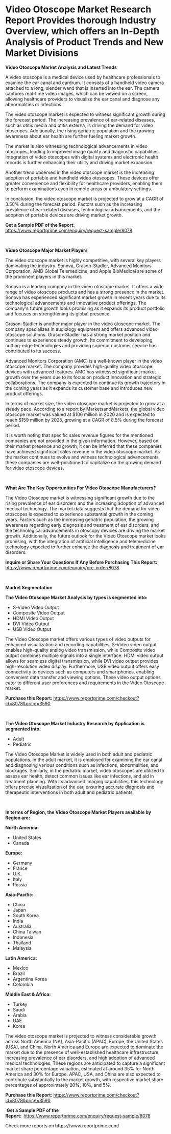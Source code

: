 <p><h1>Video Otoscope Market Research Report Provides thorough Industry Overview, which offers an In-Depth Analysis of Product Trends and New Market Divisions</h1></p><p><strong>Video Otoscope Market Analysis and Latest Trends</strong></p>
<p><p>A video otoscope is a medical device used by healthcare professionals to examine the ear canal and eardrum. It consists of a handheld video camera attached to a long, slender wand that is inserted into the ear. The camera captures real-time video images, which can be viewed on a screen, allowing healthcare providers to visualize the ear canal and diagnose any abnormalities or infections.</p><p>The video otoscope market is expected to witness significant growth during the forecast period. The increasing prevalence of ear-related diseases, such as otitis media and otitis externa, is driving the demand for video otoscopes. Additionally, the rising geriatric population and the growing awareness about ear health are further fueling market growth.</p><p>The market is also witnessing technological advancements in video otoscopes, leading to improved image quality and diagnostic capabilities. Integration of video otoscopes with digital systems and electronic health records is further enhancing their utility and driving market expansion.</p><p>Another trend observed in the video otoscope market is the increasing adoption of portable and handheld video otoscopes. These devices offer greater convenience and flexibility for healthcare providers, enabling them to perform examinations even in remote areas or ambulatory settings.</p><p>In conclusion, the video otoscope market is projected to grow at a CAGR of 3.50% during the forecast period. Factors such as the increasing prevalence of ear-related diseases, technological advancements, and the adoption of portable devices are driving market growth.</p></p>
<p><strong>Get a Sample PDF of the Report:&nbsp;</strong> <a href="https://www.reportprime.com/enquiry/request-sample/8078">https://www.reportprime.com/enquiry/request-sample/8078</a></p>
<p>&nbsp;</p>
<p><strong>Video Otoscope Major Market Players</strong></p>
<p><p>The video otoscope market is highly competitive, with several key players dominating the industry. Sonova, Grason-Stadler, Advanced Monitors Corporation, AMD Global Telemedicine, and Apple BioMedical are some of the prominent players in this market.</p><p>Sonova is a leading company in the video otoscope market. It offers a wide range of video otoscope products and has a strong presence in the market. Sonova has experienced significant market growth in recent years due to its technological advancements and innovative product offerings. The company's future growth looks promising as it expands its product portfolio and focuses on strengthening its global presence.</p><p>Grason-Stadler is another major player in the video otoscope market. The company specializes in audiology equipment and offers advanced video otoscope solutions. Grason-Stadler has a strong market position and continues to experience steady growth. Its commitment to developing cutting-edge technologies and providing superior customer service has contributed to its success.</p><p>Advanced Monitors Corporation (AMC) is a well-known player in the video otoscope market. The company provides high-quality video otoscope devices with advanced features. AMC has witnessed significant market growth over the years due to its focus on product innovation and strategic collaborations. The company is expected to continue its growth trajectory in the coming years as it expands its customer base and introduces new product offerings.</p><p>In terms of market size, the video otoscope market is projected to grow at a steady pace. According to a report by MarketsandMarkets, the global video otoscope market was valued at $106 million in 2020 and is expected to reach $159 million by 2025, growing at a CAGR of 8.5% during the forecast period.</p><p>It is worth noting that specific sales revenue figures for the mentioned companies are not provided in the given information. However, based on their market presence and growth, it can be inferred that these companies have achieved significant sales revenue in the video otoscope market. As the market continues to evolve and witness technological advancements, these companies are well-positioned to capitalize on the growing demand for video otoscope devices.</p></p>
<p>&nbsp;</p>
<p><strong>What Are The Key Opportunities For Video Otoscope Manufacturers?</strong></p>
<p><p>The Video Otoscope market is witnessing significant growth due to the rising prevalence of ear disorders and the increasing adoption of advanced medical technology. The market data suggests that the demand for video otoscopes is expected to experience substantial growth in the coming years. Factors such as the increasing geriatric population, the growing awareness regarding early diagnosis and treatment of ear disorders, and the technological advancements in otoscopy devices are driving the market growth. Additionally, the future outlook for the Video Otoscope market looks promising, with the integration of artificial intelligence and telemedicine technology expected to further enhance the diagnosis and treatment of ear disorders.</p></p>
<p><strong>Inquire or Share Your Questions If Any Before Purchasing This Report:</strong> <a href="https://www.reportprime.com/enquiry/pre-order/8078">https://www.reportprime.com/enquiry/pre-order/8078</a></p>
<p>&nbsp;</p>
<p><strong>Market Segmentation</strong></p>
<p><strong>The Video Otoscope Market Analysis by types is segmented into:</strong></p>
<p><ul><li>S-Video Video Output</li><li>Composite Video Output</li><li>HDMI Video Output</li><li>DVI Video Output</li><li>USB Video Output</li></ul></p>
<p><p>The Video Otoscope market offers various types of video outputs for enhanced visualization and recording capabilities. S-Video video output enables high-quality analog video transmission, while Composite video output combines multiple signals into a single interface. HDMI video output allows for seamless digital transmission, while DVI video output provides high-resolution video display. Furthermore, USB video output offers easy connectivity to devices such as computers and smartphones, enabling convenient data transfer and viewing options. These video output options cater to different user preferences and requirements in the Video Otoscope market.</p></p>
<p><strong>Purchase this Report:&nbsp;</strong><a href="https://www.reportprime.com/checkout?id=8078&price=3590">https://www.reportprime.com/checkout?id=8078&price=3590</a></p>
<p>&nbsp;</p>
<p><strong>The Video Otoscope Market Industry Research by Application is segmented into:</strong></p>
<p><ul><li>Adult</li><li>Pediatric</li></ul></p>
<p><p>The Video Otoscope Market is widely used in both adult and pediatric populations. In the adult market, it is employed for examining the ear canal and diagnosing various conditions such as infections, abnormalities, and blockages. Similarly, in the pediatric market, video otoscopes are utilized to assess ear health, detect common issues like ear infections, and aid in treatment planning. With its advanced imaging capabilities, this technology offers precise visualization of the ear, ensuring accurate diagnosis and therapeutic interventions in both adult and pediatric patients.</p></p>
<p>&nbsp;</p>
<p><strong>In terms of Region, the Video Otoscope Market Players available by Region are:</strong></p>
<p>
    <p> <strong> North America: </strong>
        <ul>
            <li>United States</li>
            <li>Canada</li>
        </ul>
        </p> 
    <p> <strong> Europe: </strong>
        <ul>
            <li>Germany</li>
            <li>France</li>
            <li>U.K.</li>
            <li>Italy</li>
            <li>Russia</li>
        </ul>
        </p> 
    <p> <strong> Asia-Pacific: </strong>
        <ul>
            <li>China</li>
            <li>Japan</li>
            <li>South Korea</li>
            <li>India</li>
            <li>Australia</li>
            <li>China Taiwan</li>
            <li>Indonesia</li>
            <li>Thailand</li>
            <li>Malaysia</li>
        </ul>
        </p> 
    <p> <strong> Latin America: </strong>
        <ul>
            <li>Mexico</li>
            <li>Brazil</li>
            <li>Argentina Korea</li>
            <li>Colombia</li>
        </ul>
        </p> 
    <p> <strong> Middle East & Africa: </strong>
        <ul>
            <li>Turkey</li>
            <li>Saudi</li>
            <li>Arabia</li>
            <li>UAE</li>
            <li>Korea</li>
        </ul>
    </p>
    </p>
<p><p>The video otoscope market is projected to witness considerable growth across North America (NA), Asia-Pacific (APAC), Europe, the United States (USA), and China. North America and Europe are expected to dominate the market due to the presence of well-established healthcare infrastructure, increasing prevalence of ear disorders, and high adoption of advanced medical technologies. These regions are anticipated to capture a significant market share percentage valuation, estimated at around 35% for North America and 30% for Europe. APAC, USA, and China are also expected to contribute substantially to the market growth, with respective market share percentages of approximately 20%, 10%, and 5%.</p></p>
<p><strong>Purchase this Report: </strong><a href="https://www.reportprime.com/checkout?id=8078&price=3590">https://www.reportprime.com/checkout?id=8078&price=3590</a></p>
<p>&nbsp;<strong>Get a Sample PDF of the Report:&nbsp;&nbsp;</strong><a href="https://www.reportprime.com/enquiry/request-sample/8078">https://www.reportprime.com/enquiry/request-sample/8078</a></p>
<p><strong></strong></p>
<p>Check more reports on https://www.reportprime.com/</p>